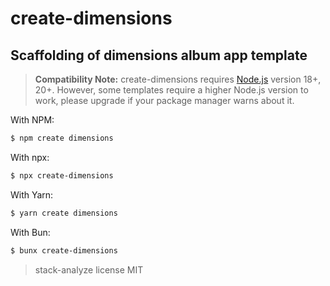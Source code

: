 # create-dimensions

## Scaffolding of dimensions album app template

> **Compatibility Note:**
> create-dimensions requires [Node.js](https://nodejs.org/en/) version 18+, 20+. However, some templates require a higher Node.js version to work, please upgrade if your package manager warns about it.

With NPM:

```bash
$ npm create dimensions
```

With npx:
```bash
$ npx create-dimensions
```

With Yarn:

```bash
$ yarn create dimensions
```

With Bun:

```bash
$ bunx create-dimensions
```

> stack-analyze license MIT
